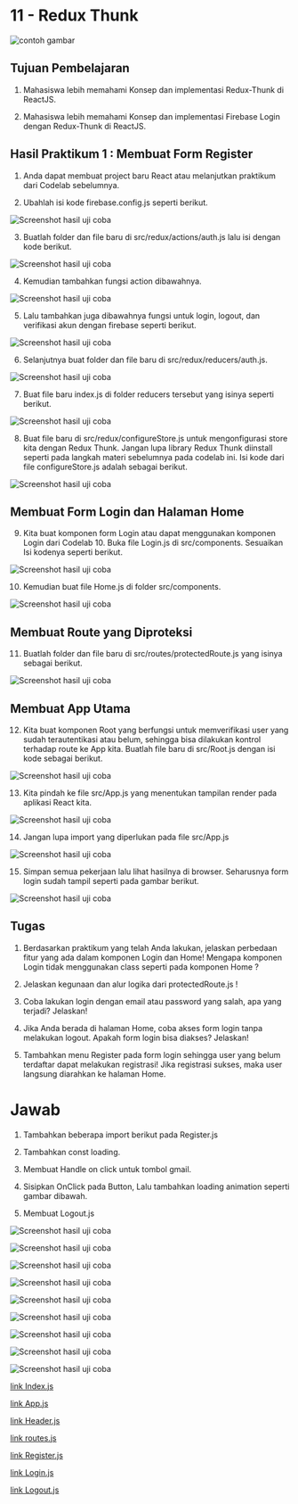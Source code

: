 # 11 - Redux Thunk

![contoh gambar](../../docs/logo/polinema.png)

## Tujuan Pembelajaran

1. Mahasiswa lebih memahami Konsep dan implementasi Redux-Thunk di ReactJS.

2. Mahasiswa lebih memahami Konsep dan implementasi Firebase Login dengan Redux-Thunk di ReactJS.


## Hasil Praktikum 1 : Membuat Form Register

1. Anda dapat membuat project baru React atau melanjutkan praktikum dari Codelab sebelumnya.

2. Ubahlah isi kode firebase.config.js seperti berikut.

![Screenshot hasil uji coba](img/Praktikum1/1.jpg)

3. Buatlah folder dan file baru di src/redux/actions/auth.js lalu isi dengan kode berikut.

![Screenshot hasil uji coba](img/Praktikum1/2.jpg)

4. Kemudian tambahkan fungsi action dibawahnya.

![Screenshot hasil uji coba](img/Praktikum1/3.jpg)

5. Lalu tambahkan juga dibawahnya fungsi untuk login, logout, dan verifikasi akun dengan firebase seperti berikut.

![Screenshot hasil uji coba](img/Praktikum1/4.jpg)

6. Selanjutnya buat folder dan file baru di src/redux/reducers/auth.js.

![Screenshot hasil uji coba](img/Praktikum1/5.jpg)

7. Buat file baru index.js di folder reducers tersebut yang isinya seperti berikut.

![Screenshot hasil uji coba](img/Praktikum1/6.jpg)

8. Buat file baru di src/redux/configureStore.js untuk mengonfigurasi store kita dengan Redux Thunk. Jangan lupa library Redux Thunk diinstall seperti pada langkah materi sebelumnya pada codelab ini. Isi kode dari file configureStore.js adalah sebagai berikut.

![Screenshot hasil uji coba](img/Praktikum1/7.jpg)

## Membuat Form Login dan Halaman Home

9. Kita buat komponen form Login atau dapat menggunakan komponen Login dari Codelab 10. Buka file Login.js di src/components. Sesuaikan Isi kodenya seperti berikut.

![Screenshot hasil uji coba](img/Praktikum1/8.jpg)

10. Kemudian buat file Home.js di folder src/components.

![Screenshot hasil uji coba](img/Praktikum1/9.jpg)

## Membuat Route yang Diproteksi

11. Buatlah folder dan file baru di src/routes/protectedRoute.js yang isinya sebagai berikut.

![Screenshot hasil uji coba](img/Praktikum1/10.jpg)

## Membuat App Utama

12. Kita buat komponen Root yang berfungsi untuk memverifikasi user yang sudah terautentikasi atau belum, sehingga bisa dilakukan kontrol terhadap route ke App kita. Buatlah file baru di src/Root.js dengan isi kode sebagai berikut.

![Screenshot hasil uji coba](img/Praktikum1/11.jpg)

13. Kita pindah ke file src/App.js yang menentukan tampilan render pada aplikasi React kita.

![Screenshot hasil uji coba](img/Praktikum1/12.jpg)

14. Jangan lupa import yang diperlukan pada file src/App.js

![Screenshot hasil uji coba](img/Praktikum1/13.jpg)

15. Simpan semua pekerjaan lalu lihat hasilnya di browser. Seharusnya form login sudah tampil seperti pada gambar berikut.

![Screenshot hasil uji coba](img/Praktikum1/14.jpg)


## Tugas

1. Berdasarkan praktikum yang telah Anda lakukan, jelaskan perbedaan fitur yang ada dalam komponen Login dan Home! Mengapa komponen Login tidak menggunakan class seperti pada komponen Home ?

2. Jelaskan kegunaan dan alur logika dari protectedRoute.js !

3. Coba lakukan login dengan email atau password yang salah, apa yang terjadi? Jelaskan!

4. Jika Anda berada di halaman Home, coba akses form login tanpa melakukan logout. Apakah form login bisa diakses? Jelaskan!

5. Tambahkan menu Register pada form login sehingga user yang belum terdaftar dapat melakukan registrasi! Jika registrasi sukses, maka user langsung diarahkan ke halaman Home.

# Jawab

1. Tambahkan beberapa import berikut pada Register.js

2. Tambahkan const loading.

3. Membuat Handle on click untuk tombol gmail.

4. Sisipkan OnClick pada Button, Lalu tambahkan loading animation seperti gambar dibawah.

5. Membuat Logout.js

![Screenshot hasil uji coba](img/Tugas/1.jpg)

![Screenshot hasil uji coba](img/Tugas/2.jpg)

![Screenshot hasil uji coba](img/Tugas/3.jpg)

![Screenshot hasil uji coba](img/Tugas/4.jpg)

![Screenshot hasil uji coba](img/Tugas/5.jpg)

![Screenshot hasil uji coba](img/Tugas/6.jpg)

![Screenshot hasil uji coba](img/Tugas/7.jpg)

![Screenshot hasil uji coba](img/Tugas/8.jpg)

![Screenshot hasil uji coba](img/Tugas/9.jpg)


[link Index.js](../../src/10_Firebase_di_ReactJS/src/index.js)

[link App.js](../../src/10_Firebase_di_ReactJS/src/app.js)

[link Header.js](../../src/10_Firebase_di_ReactJS/src/component/Header.js)

[link routes.js](../../src/10_Firebase_di_ReactJS/src/component/routes.js)

[link Register.js](../../src/10_Firebase_di_ReactJS/src/component/Register.js)

[link Login.js](../../src/10_Firebase_di_ReactJS/src/component/Login.js)

[link Logout.js](../../src/10_Firebase_di_ReactJS/src/component/Logout.js)
